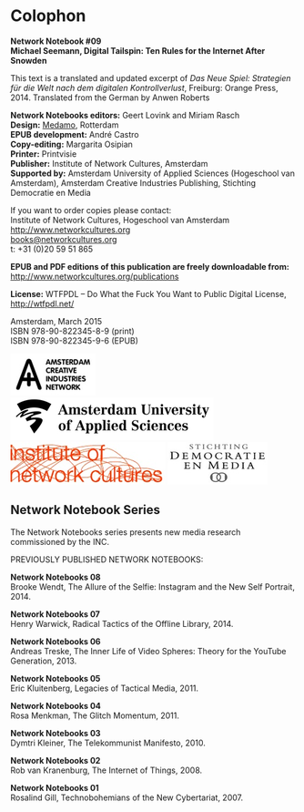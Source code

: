 # Colophon
**Network Notebook #09**  
**Michael Seemann, Digital Tailspin: Ten Rules for the Internet After Snowden**

This text is a translated and updated excerpt of *Das Neue Spiel: Strategien für die Welt nach dem digitalen Kontrollverlust*, Freiburg: Orange Press, 2014. Translated from the German by Anwen Roberts  

**Network Notebooks editors:** Geert Lovink and
Miriam Rasch  
**Design:** [Medamo](http://medamo.nl/), Rotterdam  
**EPUB development:** André Castro  
**Copy-editing:** Margarita Osipian  
**Printer:** Printvisie  
**Publisher:** Institute of Network Cultures, Amsterdam  
**Supported by:** Amsterdam University of Applied Sciences (Hogeschool
van Amsterdam), Amsterdam Creative Industries Publishing, Stichting
Democratie en Media

If you want to order copies please contact:  
Institute of Network Cultures, Hogeschool van Amsterdam  
<http://www.networkcultures.org>  
books@networkcultures.org  
t: +31 (0)20 59 51 865

**EPUB and PDF editions of this publication are
freely downloadable from:**
<http://www.networkcultures.org/publications>

**License:** 
WTFPDL – Do What the Fuck You Want to Public Digital License,
<http://wtfpdl.net/>

Amsterdam, March 2015  
ISBN 978-90-822345-8-9 (print)  
ISBN 978-90-822345-9-6 (EPUB)

![](imgs/file0.jpg) ![](imgs/file1.jpg)
![](imgs/file2.jpg) ![](imgs/file3.jpg) 


## Network Notebook Series

The Network Notebooks series presents new media
research commissioned by the INC.

PREVIOUSLY PUBLISHED NETWORK NOTEBOOKS:

**Network Notebooks 08**  
Brooke Wendt, The Allure of the Selfie: Instagram and the New Self Portrait, 2014.

**Network Notebooks 07**  
Henry Warwick, Radical Tactics of the Offline Library, 2014.

**Network Notebooks 06**  
Andreas Treske, The Inner Life of Video Spheres: Theory for the YouTube Generation, 2013.

**Network Notebooks 05**  
Eric Kluitenberg, Legacies of Tactical Media, 2011.

**Network Notebooks 04**  
Rosa Menkman, The Glitch Momentum, 2011.

**Network Notebooks 03**  
Dymtri Kleiner, The Telekommunist Manifesto, 2010.

**Network Notebooks 02**  
Rob van Kranenburg, The Internet of Things, 2008.

**Network Notebooks 01**  
Rosalind Gill, Technobohemians of the New Cybertariat, 2007.
